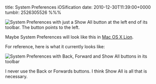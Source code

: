 title: System Preferences iOSification
date: 2010-12-30T11:39:00+0000
tumblr: 2526305526
%%%

![System Preferences with just a Show All button at the left end of its toolbar. The button points to the left.](arrow-button.png)

Maybe System Preferences will look like this in [Mac OS X Lion][X7].

For reference, here is what it currently looks like:

![System Preferences with Back, Forward and Show All buttons in its toolbar](actual-buttons.png)

I never use the Back or Forwards buttons. I think Show All is all that is necessary.

[X7]: http://www.apple.com/macosx/lion/
